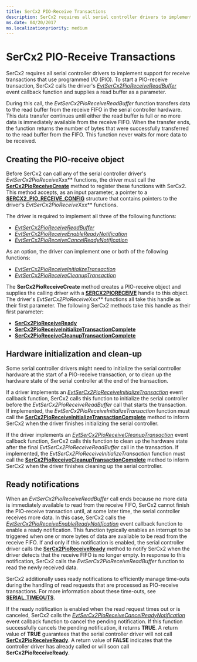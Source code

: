 ```yaml
---
title: SerCx2 PIO-Receive Transactions
description: SerCx2 requires all serial controller drivers to implement support for receive transactions that use programmed I/O (PIO).
ms.date: 04/20/2017
ms.localizationpriority: medium
---
```


# SerCx2 PIO-Receive Transactions

SerCx2 requires all serial controller drivers to implement support for receive transactions that use programmed I/O (PIO). To start a PIO-receive transaction, SerCx2 calls the driver's [*EvtSerCx2PioReceiveReadBuffer*](/windows-hardware/drivers/ddi/sercx/nc-sercx-evt_sercx2_pio_receive_read_buffer) event callback function and supplies a read buffer as a parameter.

During this call, the *EvtSerCx2PioReceiveReadBuffer* function transfers data to the read buffer from the receive FIFO in the serial controller hardware. This data transfer continues until either the read buffer is full or no more data is immediately available from the receive FIFO. When the transfer ends, the function returns the number of bytes that were successfully transferred to the read buffer from the FIFO. This function never waits for more data to be received.

## Creating the PIO-receive object

Before SerCx2 can call any of the serial controller driver's *EvtSerCx2PioReceive*Xxx** functions, the driver must call the [**SerCx2PioReceiveCreate**](/windows-hardware/drivers/ddi/sercx/nf-sercx-sercx2pioreceivecreate) method to register these functions with SerCx2. This method accepts, as an input parameter, a pointer to a [**SERCX2\_PIO\_RECEIVE\_CONFIG**](/windows-hardware/drivers/ddi/sercx/ns-sercx-_sercx2_pio_receive_config) structure that contains pointers to the driver's *EvtSerCx2PioReceive*Xxx** functions.

The driver is required to implement all three of the following functions:

- [*EvtSerCx2PioReceiveReadBuffer*](/windows-hardware/drivers/ddi/sercx/nc-sercx-evt_sercx2_pio_receive_read_buffer)
- [*EvtSerCx2PioReceiveEnableReadyNotification*](/windows-hardware/drivers/ddi/sercx/nc-sercx-evt_sercx2_pio_receive_enable_ready_notification)
- [*EvtSerCx2PioReceiveCancelReadyNotification*](/windows-hardware/drivers/ddi/sercx/nc-sercx-evt_sercx2_pio_receive_cancel_ready_notification)

As an option, the driver can implement one or both of the following functions:

- [*EvtSerCx2PioReceiveInitializeTransaction*](/windows-hardware/drivers/ddi/sercx/nc-sercx-evt_sercx2_pio_receive_initialize_transaction)
- [*EvtSerCx2PioReceiveCleanupTransaction*](/windows-hardware/drivers/ddi/sercx/nc-sercx-evt_sercx2_pio_receive_cleanup_transaction)

The **SerCx2PioReceiveCreate** method creates a PIO-receive object and supplies the calling driver with a [**SERCX2PIORECEIVE**](./sercx2-object-handles.md) handle to this object. The driver's *EvtSerCx2PioReceive*Xxx** functions all take this handle as their first parameter. The following SerCx2 methods take this handle as their first parameter:

- [**SerCx2PioReceiveReady**](/windows-hardware/drivers/ddi/sercx/nf-sercx-sercx2pioreceiveready)
- [**SerCx2PioReceiveInitializeTransactionComplete**](/windows-hardware/drivers/ddi/sercx/nf-sercx-sercx2pioreceiveinitializetransactioncomplete)
- [**SerCx2PioReceiveCleanupTransactionComplete**](/windows-hardware/drivers/ddi/sercx/nf-sercx-sercx2pioreceivecleanuptransactioncomplete)

## Hardware initialization and clean-up

Some serial controller drivers might need to initialize the serial controller hardware at the start of a PIO-receive transaction, or to clean up the hardware state of the serial controller at the end of the transaction.

If a driver implements an [*EvtSerCx2PioReceiveInitializeTransaction*](/windows-hardware/drivers/ddi/sercx/nc-sercx-evt_sercx2_pio_receive_initialize_transaction) event callback function, SerCx2 calls this function to initialize the serial controller before the *EvtSerCx2PioReceiveReadBuffer* call that starts the transaction. If implemented, the *EvtSerCx2PioReceiveInitializeTransaction* function must call the [**SerCx2PioReceiveInitializeTransactionComplete**](/windows-hardware/drivers/ddi/sercx/nf-sercx-sercx2pioreceiveinitializetransactioncomplete) method to inform SerCx2 when the driver finishes initializing the serial controller.

If the driver implements an [*EvtSerCx2PioReceiveCleanupTransaction*](/windows-hardware/drivers/ddi/sercx/nc-sercx-evt_sercx2_pio_receive_cleanup_transaction) event callback function, SerCx2 calls this function to clean up the hardware state after the final *EvtSerCx2PioReceiveReadBuffer* call in the transaction. If implemented, the *EvtSerCx2PioReceiveInitializeTransaction* function must call the [**SerCx2PioReceiveCleanupTransactionComplete**](/windows-hardware/drivers/ddi/sercx/nf-sercx-sercx2pioreceivecleanuptransactioncomplete) method to inform SerCx2 when the driver finishes cleaning up the serial controller.

## Ready notifications

When an *EvtSerCx2PioReceiveReadBuffer* call ends because no more data is immediately available to read from the receive FIFO, SerCx2 cannot finish the PIO-receive transaction until, at some later time, the serial controller receives more data. In this case, SerCx2 calls the [*EvtSerCx2PioReceiveEnableReadyNotification*](/windows-hardware/drivers/ddi/sercx/nc-sercx-evt_sercx2_pio_receive_enable_ready_notification) event callback function to enable a ready notification. This function typically enables an interrupt to be triggered when one or more bytes of data are available to be read from the receive FIFO. If and only if this notification is enabled, the serial controller driver calls the [**SerCx2PioReceiveReady**](/windows-hardware/drivers/ddi/sercx/nf-sercx-sercx2pioreceiveready) method to notify SerCx2 when the driver detects that the receive FIFO is no longer empty. In response to this notification, SerCx2 calls the *EvtSerCx2PioReceiveReadBuffer* function to read the newly received data.

SerCx2 additionally uses ready notifications to efficiently manage time-outs during the handling of read requests that are processed as PIO-receive transactions. For more information about these time-outs, see [**SERIAL\_TIMEOUTS**](/windows-hardware/drivers/ddi/ntddser/ns-ntddser-_serial_timeouts).

If the ready notification is enabled when the read request times out or is canceled, SerCx2 calls the [*EvtSerCx2PioReceiveCancelReadyNotification*](/windows-hardware/drivers/ddi/sercx/nc-sercx-evt_sercx2_pio_receive_cancel_ready_notification) event callback function to cancel the pending notification. If this function successfully cancels the pending notification, it returns **TRUE**. A return value of **TRUE** guarantees that the serial controller driver will not call [**SerCx2PioReceiveReady**](/windows-hardware/drivers/ddi/sercx/nf-sercx-sercx2pioreceiveready). A return value of **FALSE** indicates that the controller driver has already called or will soon call **SerCx2PioReceiveReady**.
